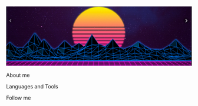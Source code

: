 ![Header](https://github.com/Pro100Dima1/Pro100Dima1/blob/main/assets/Github_retrowave.png)

About me

Languages and Tools

Follow me